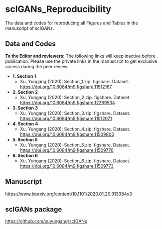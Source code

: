 # scIGANs_Reproducibility
The data and codes for reproducing all Figures and Tables in the manuscript of scIGANs.

## Data and Codes
**To the Editor and reviewers:**
The following links will keep inactive before publication. Please use the private links in the manuscript to get exclusive access during the peer review.
- **1. Section 1**
  - Xu, Yungang (2020): Section_1.zip. figshare. Dataset. https://doi.org/10.6084/m9.figshare.11512167
- **2. Section 2**
  - Xu, Yungang (2020): Section_2.zip. figshare. Dataset. https://doi.org/10.6084/m9.figshare.12269534
- **3. Section 3**
  - Xu, Yungang (2020): Section_3.zip. figshare. Dataset. https://doi.org/10.6084/m9.figshare.11512071
- **4. Section 4**
  - Xu, Yungang (2020): Section_4.zip. figshare. Dataset. https://doi.org/10.6084/m9.figshare.11509800
- **5. Section 5**
  - Xu, Yungang (2020): Section_5.zip. figshare. Dataset. https://doi.org/10.6084/m9.figshare.11509776
- **6. Section 6**
  - Xu, Yungang (2020): Section_6.zip. figshare. Dataset. https://doi.org/10.6084/m9.figshare.11509773

## Manuscript
https://www.biorxiv.org/content/10.1101/2020.01.20.913384v3
## scIGANs package
https://github.com/xuyungang/scIGANs
